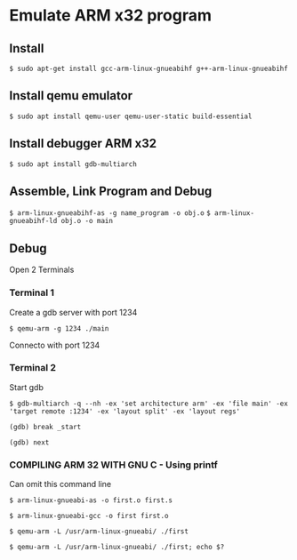 # Emulate ARM x32 program
## Install

``
$ sudo apt-get install gcc-arm-linux-gnueabihf g++-arm-linux-gnueabihf
``


## Install qemu emulator
``
$ sudo apt install qemu-user qemu-user-static build-essential
``
## Install debugger ARM x32
``
$ sudo apt install gdb-multiarch
``
## Assemble, Link Program and Debug
``
$ arm-linux-gnueabihf-as -g name_program -o obj.o
``
``
$ arm-linux-gnueabihf-ld obj.o -o main
``
## Debug
Open 2 Terminals
### Terminal 1

Create a gdb server with port 1234

``
$ qemu-arm -g 1234 ./main
``

Connecto with port 1234

### Terminal 2

Start gdb

``
$ gdb-multiarch -q --nh -ex 'set architecture arm' -ex 'file main' -ex 'target remote :1234' -ex 'layout split' -ex 'layout regs'
``

``
(gdb) break _start
``

``
(gdb) next
``
### COMPILING ARM 32 WITH GNU C - Using printf

Can omit this command line

``
$ arm-linux-gnueabi-as -o first.o first.s
``

``
$ arm-linux-gnueabi-gcc -o first first.o
``

``
$ qemu-arm -L /usr/arm-linux-gnueabi/ ./first
``

``
$ qemu-arm -L /usr/arm-linux-gnueabi/ ./first; echo $?
``
